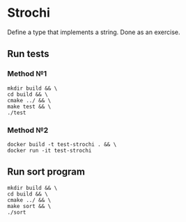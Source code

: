 # Strochi

Define a type that implements a string. Done as an exercise.

## Run tests

### Method №1
```shell
mkdir build && \
cd build && \
cmake ../ && \
make test && \
./test
```

### Method №2
```shell
docker build -t test-strochi . && \
docker run -it test-strochi
```

## Run sort program
```shell
mkdir build && \
cd build && \
cmake ../ && \
make sort && \
./sort
```

